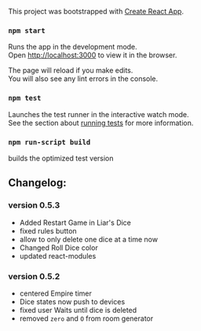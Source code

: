 This project was bootstrapped with [Create React App](https://github.com/facebook/create-react-app).

### `npm start`

Runs the app in the development mode.<br />
Open [http://localhost:3000](http://localhost:3000) to view it in the browser.

The page will reload if you make edits.<br />
You will also see any lint errors in the console.

### `npm test`

Launches the test runner in the interactive watch mode.<br />
See the section about [running tests](https://facebook.github.io/create-react-app/docs/running-tests) for more information.

### `npm run-script build`

builds the optimized test version

## Changelog:

### version 0.5.3

- Added Restart Game in Liar's Dice
- fixed rules button
- allow to only delete one dice at a time now
- Changed Roll Dice color
- updated react-modules

### version 0.5.2

- centered Empire timer
- Dice states now push to devices
- fixed user Waits until dice is deleted
- removed `zero` and `O` from room generator
